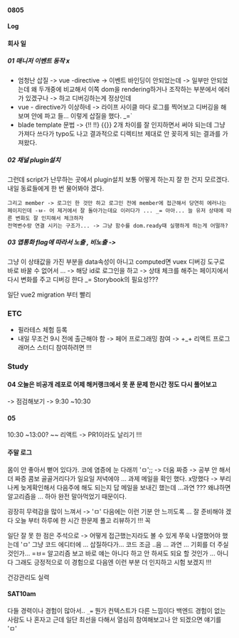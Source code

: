 #### 0805 


#### Log 

#### 회사 일 

##### 01 매니저 이벤트 동작 x
- 엄청난 삽질 -> vue -directive -> 이벤트 바인딩이 안되었는데 -> 일부만 안되었는데 
왜 두개중에 비교해서 이쪽 dom을 rendering하거나 조작하는 부분에서 에러가 있겠구나 -> 하고 디버깅하는게 정상인데 
- vue - directive가 이상하네 -> 라이프 사이클 마다 로그를 찍어보고 디버깅을 해보며 안에 파고 들...
이렇게 삽질을 했다. _=`
- blade template 문법 -> {!! !!} {{}} 2개 차이를 잘 인지하면서 써야 되는데 그냥 가져다 쓰다가 typo도 나고 결과적으로 디렉티브 제대로 안 꽂히게 되는 결과를 가져왔다. 

#####  02 채널 plugin설치 

그런데 script가 난무하는 곳에서 plugin설치 보통 어떻게 하는지 잘 한 건지 모르겠다. 내일 동료들에게 한 번 물어봐야 겠다. 
```
그리고 member -> 로그인 한 것만 하고 로그인 전에 member에 접근해서 당연히 에러나는 페이지인데 -ㅂ- 어 제거에서 잘 돌아가는데요 이러다가 ... _= 아아... 늘 유저 상태에 따른 변화도 잘 인지해서 체크하자  
전역변수랑 연결 시키는 구조가... -> 그냥 함수를 dom.ready때 실행하게 하는게 어떨까?
```

##### 03 앱통화 flag에 따라서 노출 , 비노출 -> 

그냥 이 상태값을 가진 부분을 data속성이 아니고 computed면 vuex 디버깅 도구로 바로 바꿀 수 없어서 
... -> 해당 id로 로그인을 하고 -> 상태 체크를 해주는 페이지에서 다시 변화를 주고 디버깅 한다 _= 
Storybook의 필요성???

일단 vue2 migration 부터 빨리 
### ETC 

* 필라테스 체험 등록 
* 내일 무조건 9시 전에 출근해야 함 -> 페어 프로그래밍 참여 -> +_+ 리액트 프로그래머스 스터디 참여하려면 !!! 

### Study
#### 04 오늘은 비공개 레포로 어제 해커랭크에서 못 푼 문제 한시간 정도 다시 풀어보고 
-> 점검해보기 -> 
9:30 ~10:30 

#### 05
10:30 ~13:00? ~~ 리액트 -> PR1이라도 날리기 !!! 

#### 주말 로그 

몸이 안 좋아서 뻗어 있다가. 
코에 염증에 눈 다래끼 'ㅁ';; -> 더움 짜증 -> 공부 안 해서 더 짜증 콤보 
골골거리다가 일요일 저녁에야 ... 과제 메일을 확인 했다. x망했다 
-> 부리나케 늦게확인해서 다음주에 해도 되는지 답 메일을 보내긴 했는데 ...과연 ???
왜냐하면 알고리즘을 ... 하아 완전 말아먹었기 때문이다. 

굉장히 무력감을 많이 느껴서 -> 'ㅁ' 다음에는 이런 기분 안 느끼도록 ... 
잘 준비해야 겠다 오늘 부터 하루에 한 시간 한문제 풀고 리뷰하기 !!! 꼭  

일단 잘 못 한 점은 
주석으로 -> 어떻게 접근했는지라도 볼 수 있게 쭈욱 나열했어야 했는데 'ㅁ'
그냥 코드 에디터에 ... 삽질하다가... 코드 조금 ..음 ...
과연 ... 기회를 더 주실 것인가... =ㅂ= 알고리즘 보고 바로 얘는 아니다 하고 안 하셔도 되요 할 것인가 ...
아니다 그래도 긍정적으로 이 경험으로 다음엔 이런 부분 더 인지하고 시험 보겠지 !!! 

건강관리도 실력 

#### SAT10am 

다들 경력이나 경험이 많아서.. `_=` 뭔가 컨텍스트가 다른 느낌이다 백엔드 경험이 없는 사람도 나 혼자고 
근데 일단 최선을 다해서 열심히 참여해보고나 안 되겠으면 얘기를 'ㅁ'